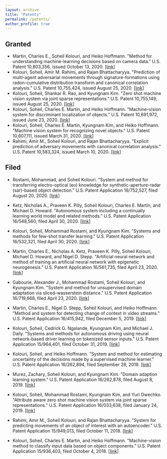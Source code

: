 ```yaml
---
layout: archive
title: "Patents"
permalink: /patents/
author_profile: true
---
```


## Granted

- Martin, Charles E., Soheil Kolouri, and Heiko Hoffmann. "Method for understanding machine-learning decisions based on camera data." U.S. Patent 10,803,356, issued October 13, 2020. [[link]](https://patents.google.com/patent/US10803356B2/en)
- Kolouri, Soheil, Amir M. Rahimi, and Rajan Bhattacharyya. "Prediction of multi-agent adversarial movements through signature-formations using radon-cumulative distribution transform and canonical correlation analysis." U.S. Patent 10,755,424, issued August 25, 2020. [[link]](https://patents.google.com/patent/US10755424B2/en)
- Kolouri, Soheil, Shankar R. Rao, and Kyungnam Kim. "Zero shot machine vision system via joint sparse representations." U.S. Patent 10,755,149, issued August 25, 2020. [[link]](https://patents.google.com/patent/US10755149B2/en)
- Kolouri, Soheil, Charles E. Martin, and Heiko Hoffmann. "Machine-vision system for discriminant localization of objects." U.S. Patent 10,691,972, issued June 23, 2020. [[link]](https://patents.google.com/patent/US10691972B2/en)
- Kolouri, Soheil, Charles E. Martin, Kyungnam Kim, and Heiko Hoffmann. "Machine vision system for recognizing novel objects." U.S. Patent 10,607,111, issued March 31, 2020. [[link]](https://patents.google.com/patent/US10607111B2/en)
- Rahimi, Amir M., Soheil Kolouri, and Rajan Bhattacharyya. "Explicit prediction of adversary movements with canonical correlation analysis." U.S. Patent 10,583,324, issued March 10, 2020. [[link]](https://patents.google.com/patent/US10583324B2/en)

## Filed

* Rostami, Mohammad, and Soheil Kolouri. "System and method for transferring electro-optical (eo) knowledge for synthetic-aperture-radar (sar)-based object detection." U.S. Patent Application 16/752,527, filed August 20, 2020. [[link]](https://patents.google.com/patent/US20200264300A1/en)

* Ketz, Nicholas A., Praveen K. Pilly, Soheil Kolouri, Charles E. Martin, and Michael D. Howard. "Autonomous system including a continually learning world model and related methods." U.S. Patent Application 16/548,560, filed April 30, 2020. [[link]](https://patents.google.com/patent/US20200134426A1/en)

* Kolouri, Soheil, Mohammad Rostami, and Kyungnam Kim. "Systems and methods for few-shot transfer learning." U.S. Patent Application 16/532,321, filed April 30, 2020. [[link]](https://patents.google.com/patent/US20200130177A1/en)

* Martin, Charles E., Nicholas A. Ketz, Praveen K. Pilly, Soheil Kolouri, Michael D. Howard, and Nigel D. Stepp. "Artificial neural network and method of training an artificial neural network with epigenetic neurogenesis." U.S. Patent Application 16/561,735, filed April 23, 2020. [[link]](https://www.freepatentsonline.com/y2020/0125930.html)

* Gabourie, Alexander J., Mohammad Rostami, Soheil Kolouri, and Kyungnam Kim. "System and method for unsupervised domain adaptation via sliced-wasserstein distance." U.S. Patent Application 16/719,668, filed April 23, 2020. [[link]](https://www.freepatentsonline.com/y2020/0125982.html)

* Martin, Charles E., Nigel D. Stepp, Soheil Kolouri, and Heiko Hoffmann. "Method and system for detecting change of context in video streams." U.S. Patent Application 16/415,942, filed December 5, 2019. [[link]](https://patents.google.com/patent/US20190370598A1/en)

* Kolouri, Soheil, Cedrick G. Ngalande, Kyungnam Kim, and Michael J. Daily. "Systems and methods for autonomous driving using neural network-based driver learning on tokenized sensor inputs." U.S. Patent Application 15/964,401, filed October 31, 2019. [[link]](https://patents.google.com/patent/US20190332109A1/en)

* Kolouri, Soheil, and Heiko Hoffmann. "System and method for estimating uncertainty of the decisions made by a supervised machine learner." U.S. Patent Application 16/262,894, filed September 26, 2019. [[link]](https://patents.google.com/patent/US20190294149A1/en)

* Murez, Zachary, Soheil Kolouri, and Kyungnam Kim. "Domain adaption learning system." U.S. Patent Application 16/262,878, filed August 8, 2019. [[link]](https://patents.google.com/patent/US20190244107A1/en)

* Kolouri, Soheil, Mohammad Rostami, Kyungnam Kim, and Yuri Owechko. "Attribute aware zero shot machine vision system via joint sparse representations." U.S. Patent Application 16/033,638, filed January 24, 2019. [[link]](https://patents.google.com/patent/US20190025848A1/en)

* Rahimi, Amir M., Soheil Kolouri, and Rajan Bhattacharyya. "System for predicting movements of an object of interest with an autoencoder." U.S. Patent Application 15/949,013, filed October 11, 2018. [[link]](https://patents.google.com/patent/US20180293736A1/en)

* Kolouri, Soheil, Charles E. Martin, and Heiko Hoffmann. "Machine-vision method to classify input data based on object components." U.S. Patent Application 15/936,403, filed October 4, 2018. [[link]](https://patents.google.com/patent/US20180285699A1/en)

  
